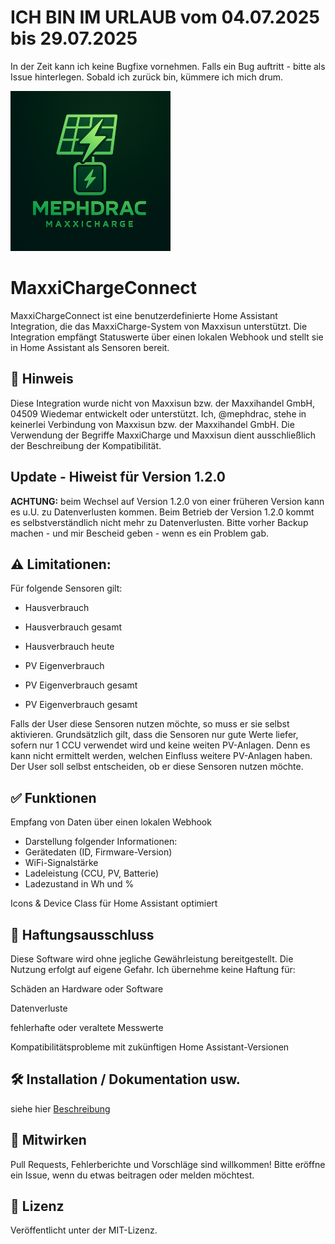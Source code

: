 # ICH BIN IM URLAUB vom 04.07.2025 bis 29.07.2025
In der Zeit kann ich keine Bugfixe vornehmen. Falls ein Bug auftritt - bitte als Issue hinterlegen. Sobald ich zurück bin, kümmere ich mich drum.

![MaxxiChargeConnect](images/logo.png)

# MaxxiChargeConnect


MaxxiChargeConnect ist eine benutzerdefinierte Home Assistant Integration, die das MaxxiCharge-System von Maxxisun unterstützt. Die Integration empfängt Statuswerte über einen lokalen Webhook und stellt sie in Home Assistant als Sensoren bereit.

## 📌 Hinweis

Diese Integration wurde nicht von Maxxisun bzw. der Maxxihandel GmbH, 04509 Wiedemar entwickelt oder unterstützt.
Ich, @mephdrac, stehe in keinerlei Verbindung von Maxxisun bzw. der Maxxihandel GmbH. Die Verwendung der Begriffe MaxxiCharge und Maxxisun dient ausschließlich der Beschreibung der Kompatibilität.

## Update - Hiweist für Version 1.2.0

**ACHTUNG:** beim Wechsel auf Version 1.2.0 von einer früheren Version kann es u.U. zu Datenverlusten kommen. Beim Betrieb der Version 1.2.0 kommt es selbstverständlich nicht mehr zu Datenverlusten. Bitte vorher Backup machen - und mir Bescheid geben - wenn es ein Problem gab.


## ⚠️ Limitationen:

Für folgende Sensoren gilt:
- Hausverbrauch
- Hausverbrauch gesamt
- Hausverbrauch heute

- PV Eigenverbrauch
- PV Eigenverbrauch gesamt
- PV Eigenverbrauch gesamt

Falls der User diese Sensoren nutzen möchte, so muss er sie selbst aktivieren. Grundsätzlich gilt, dass die Sensoren nur gute Werte liefer,
sofern nur 1 CCU verwendet wird und keine weiten PV-Anlagen. Denn es kann nicht ermittelt werden, welchen Einfluss weitere PV-Anlagen haben.
Der User soll selbst entscheiden, ob er diese Sensoren nutzen möchte.


## ✅ Funktionen
Empfang von Daten über einen lokalen Webhook

- Darstellung folgender Informationen:
- Gerätedaten (ID, Firmware-Version)
- WiFi-Signalstärke
- Ladeleistung (CCU, PV, Batterie)
- Ladezustand in Wh und %

Icons & Device Class für Home Assistant optimiert

## 🚫 Haftungsausschluss
Diese Software wird ohne jegliche Gewährleistung bereitgestellt.
Die Nutzung erfolgt auf eigene Gefahr. Ich übernehme keine Haftung für:

Schäden an Hardware oder Software

Datenverluste

fehlerhafte oder veraltete Messwerte

Kompatibilitätsprobleme mit zukünftigen Home Assistant-Versionen

## 🛠️ Installation / Dokumentation usw.

siehe hier [Beschreibung](documentation/doc.md)


## 🙌 Mitwirken
Pull Requests, Fehlerberichte und Vorschläge sind willkommen!
Bitte eröffne ein Issue, wenn du etwas beitragen oder melden möchtest.

## 📄 Lizenz
Veröffentlicht unter der MIT-Lizenz.
